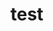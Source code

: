 # test
<script async id="asciicast-LxY63qdLfXRDodjbehUGXbkfR" src="https://asciinema.org/a/LxY63qdLfXRDodjbehUGXbkfR.js"></script>
